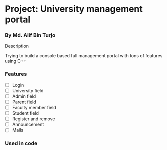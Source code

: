 # Project: University management portal

<h3>By Md. Alif Bin Turjo</h3>

<p>Description</p>
Trying to build a console based full management portal with tons of features using C++

<h3>Features</h3>

- [ ] Login
- [ ] University field
- [ ] Admin field
- [ ] Parent field
- [ ] Faculty member field
- [ ] Student field
- [ ] Register and remove
- [ ] Announcement
- [ ] Mails

<h3>Used in code</h3>


